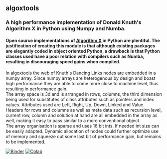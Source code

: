 ## algoxtools 
### A high performance implementation of Donald Knuth's Algorithm X in Python using Numpy and Numba.
#### Open source implementations of [Algorithm X](https://www.ocf.berkeley.edu/~jchu/publicportal/sudoku/0011047.pdf) in Python are plentiful. The justification of creating this module is that although existing packages are elegantly coded in object oriented Python, a drawback is that Python classes used have a poor relation with compilers such as Numba, resulting in discouraging speed gains when compiled.<br/> 
In algoxtools the web of Knuth's Dancing Links nodes are embedded in a numpy array. Since numpy arrays are heterogenous by design and boast high performance they are able to come more close to machine level, thus resulting in performance gain.<br/>
The array space is 3d and is arranged in rows, columns, the third dimension being used for substitutes of class attributes such as pointers and index values. Attributes used are Left, Right, Up, Down, Linked and Value. Headers for rows and columns as well as meta data such as recursion level, current row, column and solution at hand are all embedded in the array as well, making it easy to pass similar to a more conventional object.<br/>
The array organisation is sparse and uses 16 bit ints. If needed int size can be easily adapted. Dynamic allocation of nodes could further optimize use of memory and squeeze out some last bit of performance gain, but remains to be implemented.

[![Binder](https://mybinder.org/badge_logo.svg)](https://mybinder.org/v2/gh/Seemee/algoxtools/299b8f1cd71c766032fb969ab2a77308fc2f59c8?filepath=examples%2Falgoxtools%20api%20usage%20example%20in%20ipynb.ipynb) [![Colab](https://colab.research.google.com/assets/colab-badge.svg)](https://colab.research.google.com/drive/119zcx-mmnLA333ifXJFVjbB9aRKbiU6S?usp=sharing)
